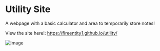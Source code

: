 # Utility Site

A webpage with a basic calculator and area to temporarily store notes!

View the site here!: https://fireentity1.github.io/utility/

![image](https://github.com/user-attachments/assets/d0058f17-9184-4c91-a3d5-5a3d0d163dd4)
